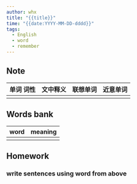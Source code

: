 ```yaml
---
author: whx
title: "{{title}}"
time: "{{date:YYYY-MM-DD-dddd}}"
tags:
  - English
  - word
  - remember
---
```

## Note

| 单词 词性 | 文中释义 | 联想单词 | 近意单词 |
| :---------: | :--------:  | :--------: | :--------: |
|           |          |          |         |

## Words bank

| word | meaning |
| :----: | :------- |
|      |         |
## Homework

### write sentences using word from above
